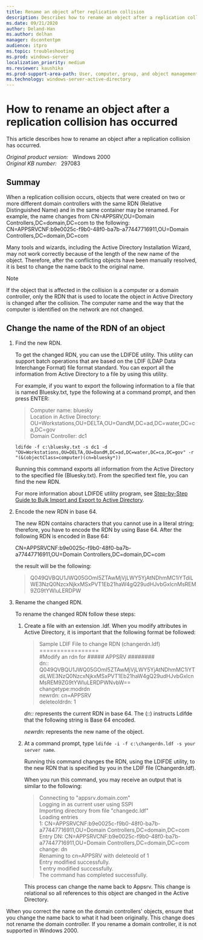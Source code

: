 ```yaml
---
title: Rename an object after replication collision
description: Describes how to rename an object after a replication collision has occurred.
ms.date: 09/21/2020
author: Deland-Han 
ms.author: delhan
manager: dscontentpm
audience: itpro
ms.topic: troubleshooting
ms.prod: windows-server
localization_priority: medium
ms.reviewer: kaushika
ms.prod-support-area-path: User, computer, group, and object management
ms.technology: windows-server-active-directory
---
```

# How to rename an object after a replication collision has occurred

This article describes how to rename an object after a replication collision has occurred.

_Original product version:_ &nbsp; Windows 2000  
_Original KB number:_ &nbsp; 297083

## Summay

When a replication collision occurs, objects that were created on two or more different domain controllers with the same RDN (Relative Distinguished Name) and in the same container may be renamed. For example, the name changes from CN=APPSRV,OU=Domain Controllers,DC=domain,DC=com to the following:  
CN=APPSRVCNF:b9e0025c-f9b0-48f0-ba7b-a77447716911,OU=Domain Controllers,DC=domain,DC=com

Many tools and wizards, including the Active Directory Installation Wizard, may not work correctly because of the length of the new name of the object. Therefore, after the conflicting objects have been manually resolved, it is best to change the name back to the original name.

> [!NOTE]
> If the object that is affected in the collision is a computer or a domain controller, only the RDN that is used to locate the object in Active Directory is changed after the collision. The computer name and the way that the computer is identified on the network are not changed.

## Change the name of the RDN of an object

1. Find the new RDN.

    To get the changed RDN, you can use the LDIFDE utility. This utility can support batch operations that are based on the LDIF (LDAP Data Interchange Format) file format standard. You can export all the information from Active Directory to a file by using this utility.

    For example, if you want to export the following information to a file that is named Bluesky.txt, type the following at a command prompt, and then press ENTER:

    > Computer name: bluesky  
    Location in Active Directory: OU=Workstations,OU=DELTA,OU=OandM,DC=ad,DC=water,DC=ca,DC=gov  
    Domain Controller: dc1

    ```console
    ldifde -f c:\bluesky.txt -s dc1 -d  
    "OU=Workstations,OU=DELTA,OU=OandM,DC=ad,DC=water,DC=ca,DC=gov" -r  
    "(&(objectClass=computer)(cn=bluesky*))
    ```

    Running this command exports all information from the Active Directory to the specified file (Bluesky.txt). From the specified text file, you can find the new RDN.

    For more information about LDIFDE utility program, see 
    [Step-by-Step Guide to Bulk Import and Export to Active Directory](/previous-versions/windows/it-pro/windows-2000-server/bb727091(v=technet.10)).

2. Encode the new RDN in base 64.

    The new RDN contains characters that you cannot use in a literal string; therefore, you have to encode the RDN by using Base 64. After the following RDN is encoded in Base 64:

    CN=APPSRVCNF:b9e0025c-f9b0-48f0-ba7b-a77447716911,OU=Domain Controllers,DC=domain,DC=com

    the result will be the following:

    > Q049QVBQU1JWQ05GOmI5ZTAwMjVjLWY5YjAtNDhmMC1iYTdiLWE3NzQ0NzcxNjkxMSxPVT1Eb21haW4gQ29udHJvbGxlcnMsREM9ZG9tYWluLERDPW

3. Rename the changed RDN.

    To rename the changed RDN follow these steps:

      1. Create a file with an extension .ldf. When you modify attributes in Active Directory, it is important that the following format be followed:

          > Sample LDIF File to change RDN (changerdn.ldf)  
          =================  
          #Modify an rdn for ##### APPSRV ########  
          dn::   Q049QVBQU1JWQ05GOmI5ZTAwMjVjLWY5YjAtNDhmMC1iYTdiLWE3NzQ0NzcxNjkxMSxPVT1Eb21haW4gQ29udHJvbGxlcnMsREM9ZG9tYWluLERDPWNvbW==  
          changetype:modrdn  
          newrdn: cn=APPSRV  
          deleteoldrdn: 1

          *dn::* represents the current RDN in base 64. The (::) instructs Ldifde that the following string is Base 64 encoded.

          *newrdn:* represents the new name of the object.

      2. At a command prompt, type `ldifde -i -f c:\changerdn.ldf -s your server name`.

            Running this command changes the RDN, using the LDIFDE utility, to the new RDN that is specified by you in the LDIF file (Changerdn.ldf).

            When you run this command, you may receive an output that is similar to the following:

            > Connecting to "appsrv.domain.com"  
            Logging in as current user using SSPI  
            Importing directory from file "changedc.ldf"  
            Loading entries  
            1:   CN=APPSRVCNF:b9e0025c-f9b0-48f0-ba7b-a77447716911,OU=Domain Controllers,DC=domain,DC=com  
            Entry DN:   CN=APPSRVCNF:b9e0025c-f9b0-48f0-ba7b-a77447716911,OU=Domain Controllers,DC=domain,DC=com
            change: dn  
            Renaming to cn=APPSRV with deleteold of 1  
            Entry modified successfully.  
            1 entry modified successfully.  
            The command has completed successfully.

            This process can change the name back to Appsrv. This change is relational so all references to this object are changed in the Active Directory.

When you correct the name on the domain controllers' objects, ensure that you change the name back to what it had been originally. This change does not rename the domain controller. If you rename a domain controller, it is not supported in Windows 2000.
